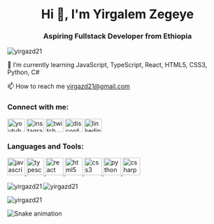 <h1 align="center">Hi 👋, I'm Yirgalem Zegeye</h1> <h3 align="center">Aspiring Fullstack Developer from Ethiopia</h3>

<p align="left"> <img src="https://komarev.com/ghpvc/?username=yirgazd21&label=Profile%20views&color=0e75b6&style=flat" alt="yirgazd21" /> </p>

🌱 I’m currently learning JavaScript, TypeScript, React, HTML5, CSS3, Python, C#

📫 How to reach me yirgazd21@gmail.com

<h3 align="left">Connect with me:</h3> <p align="left"> <a href="https://youtube.com/" target="blank"><img align="center" src="https://img.shields.io/static/v1?message=Youtube&logo=youtube&label=&color=FF0000&logoColor=white&labelColor=&style=for-the-badge" alt="youtube" height="30" width="40" /></a> <a href="https://instagram.com/" target="blank"><img align="center" src="https://img.shields.io/static/v1?message=Instagram&logo=instagram&label=&color=E4405F&logoColor=white&labelColor=&style=for-the-badge" alt="instagram" height="30" width="40" /></a> <a href="https://twitch.tv/" target="blank"><img align="center" src="https://img.shields.io/static/v1?message=Twitch&logo=twitch&label=&color=9146FF&logoColor=white&labelColor=&style=for-the-badge" alt="twitch" height="30" width="40" /></a> <a href="https://discord.gg/" target="blank"><img align="center" src="https://img.shields.io/static/v1?message=Discord&logo=discord&label=&color=7289DA&logoColor=white&labelColor=&style=for-the-badge" alt="discord" height="30" width="40" /></a> <a href="https://linkedin.com/in/" target="blank"><img align="center" src="https://img.shields.io/static/v1?message=LinkedIn&logo=linkedin&label=&color=0077B5&logoColor=white&labelColor=&style=for-the-badge" alt="linkedin" height="30" width="40" /></a> </p>

<h3 align="left">Languages and Tools:</h3> <p align="left"> <a href="https://www.javascript.com/" target="_blank" rel="noreferrer"> <img src="https://cdn.jsdelivr.net/gh/devicons/devicon/icons/javascript/javascript-original.svg" alt="javascript" width="40" height="40"/> </a> <a href="https://www.typescriptlang.org/" target="_blank" rel="noreferrer"> <img src="https://cdn.jsdelivr.net/gh/devicons/devicon/icons/typescript/typescript-original.svg" alt="typescript" width="40" height="40"/> </a> <a href="https://reactjs.org/" target="_blank" rel="noreferrer"> <img src="https://cdn.jsdelivr.net/gh/devicons/devicon/icons/react/react-original.svg" alt="react" width="40" height="40"/> </a> <a href="https://www.w3.org/html/" target="_blank" rel="noreferrer"> <img src="https://cdn.jsdelivr.net/gh/devicons/devicon/icons/html5/html5-original.svg" alt="html5" width="40" height="40"/> </a> <a href="https://www.w3schools.com/css/" target="_blank" rel="noreferrer"> <img src="https://cdn.jsdelivr.net/gh/devicons/devicon/icons/css3/css3-original.svg" alt="css3" width="40" height="40"/> </a> <a href="https://www.python.org/" target="_blank" rel="noreferrer"> <img src="https://cdn.jsdelivr.net/gh/devicons/devicon/icons/python/python-original.svg" alt="python" width="40" height="40"/> </a> <a href="https://learn.microsoft.com/en-us/dotnet/csharp/" target="_blank" rel="noreferrer"> <img src="https://cdn.jsdelivr.net/gh/devicons/devicon/icons/csharp/csharp-original.svg" alt="csharp" width="40" height="40"/> </a> </p>

<p><img align="left" src="https://github-readme-stats.vercel.app/api?username=yirgazd21&show_icons=true&locale=en&theme=dracula" alt="yirgazd21" /></p>

<p><img align="center" src="https://github-readme-stats.vercel.app/api/top-langs?username=yirgazd21&show_icons=true&locale=en&layout=compact&theme=dracula" alt="yirgazd21" /></p>

<p><img align="center" src="https://i.imgflip.com/65efzo.gif" alt="yirgazd21" /></p>

<p><img align="center" src="https://raw.githubusercontent.com/maurodesouza/maurodesouza/output/snake.svg" alt="Snake animation" /></p>
